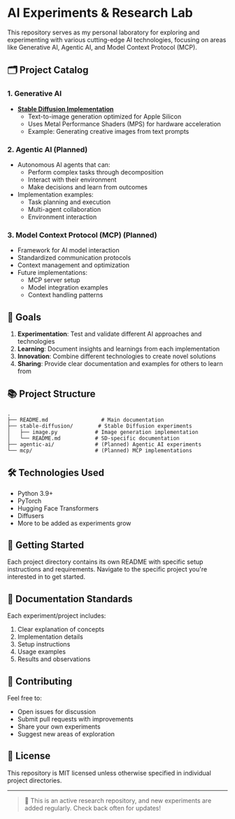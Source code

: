 # AI Experiments & Research Lab

This repository serves as my personal laboratory for exploring and experimenting with various cutting-edge AI technologies, focusing on areas like Generative AI, Agentic AI, and Model Context Protocol (MCP).

## 🗂 Project Catalog

### 1. Generative AI
- **[Stable Diffusion Implementation](./stable-diffusion/README.md)**
  - Text-to-image generation optimized for Apple Silicon
  - Uses Metal Performance Shaders (MPS) for hardware acceleration
  - Example: Generating creative images from text prompts

### 2. Agentic AI (Planned)
- Autonomous AI agents that can:
  - Perform complex tasks through decomposition
  - Interact with their environment
  - Make decisions and learn from outcomes
- Implementation examples:
  - Task planning and execution
  - Multi-agent collaboration
  - Environment interaction

### 3. Model Context Protocol (MCP) (Planned)
- Framework for AI model interaction
- Standardized communication protocols
- Context management and optimization
- Future implementations:
  - MCP server setup
  - Model integration examples
  - Context handling patterns

## 🎯 Goals

1. **Experimentation**: Test and validate different AI approaches and technologies
2. **Learning**: Document insights and learnings from each implementation
3. **Innovation**: Combine different technologies to create novel solutions
4. **Sharing**: Provide clear documentation and examples for others to learn from

## 📚 Project Structure

```
.
├── README.md                 # Main documentation
├── stable-diffusion/        # Stable Diffusion experiments
│   ├── image.py            # Image generation implementation
│   └── README.md           # SD-specific documentation
├── agentic-ai/             # (Planned) Agentic AI experiments
└── mcp/                    # (Planned) MCP implementations
```

## 🛠 Technologies Used

- Python 3.9+
- PyTorch
- Hugging Face Transformers
- Diffusers
- More to be added as experiments grow

## 🚀 Getting Started

Each project directory contains its own README with specific setup instructions and requirements. Navigate to the specific project you're interested in to get started.

## 📝 Documentation Standards

Each experiment/project includes:
1. Clear explanation of concepts
2. Implementation details
3. Setup instructions
4. Usage examples
5. Results and observations

## 🤝 Contributing

Feel free to:
- Open issues for discussion
- Submit pull requests with improvements
- Share your own experiments
- Suggest new areas of exploration

## 📄 License

This repository is MIT licensed unless otherwise specified in individual project directories.

---

> 🔬 This is an active research repository, and new experiments are added regularly. Check back often for updates!